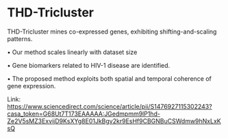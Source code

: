 # THD-Tricluster
THD-Tricluster mines co-expressed genes, exhibiting shifting-and-scaling patterns.

•
Our method scales linearly with dataset size

•
Gene biomarkers related to HIV-1 disease are identified.

•
The proposed method exploits both spatial and temporal coherence of gene expression.

Link: https://www.sciencedirect.com/science/article/pii/S1476927115302243?casa_token=G68Ut7T173EAAAAA:JGedmpmm9lP1hd-Ze2V5sMZ3ExvijD9KsXYg8E01JkBgv2kr9EsHf9CBGNBuCSWdmw9hNxLxKsQ
